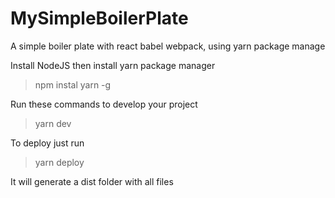 # MySimpleBoilerPlate

A simple boiler plate with react babel webpack, using yarn package manage

Install NodeJS then install yarn package manager
>npm instal yarn -g

Run these commands to develop your project
>yarn dev

To deploy just run
>yarn deploy

It will generate a dist folder with all files
